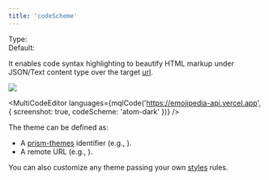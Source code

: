 ```yaml
---
title: 'codeScheme'
---
```


Type: <Type children='<string>'/><br/>
Default: <Type children="'atom-dark'"/>

It enables code syntax highlighting to beautify HTML markup under JSON/Text content type over the target [url](/docs/api/parameters/url).

![](https://cdn.microlink.io/docs/code-scheme.png)

<MultiCodeEditor languages={mqlCode('https://emojipedia-api.vercel.app', { screenshot: true, codeScheme: 'atom-dark' })} />

The theme can be defined as:

- A [prism-themes](https://github.com/PrismJS/prism-themes/tree/master/themes) identifier (e.g., <Type children="'dracula'"/>).
- A remote URL (e.g., <Type children="'https://unpkg.com/prism-theme-night-owl'"/>).

You can also customize any theme passing your own [styles](/docs/api/parameters/styles) rules.
